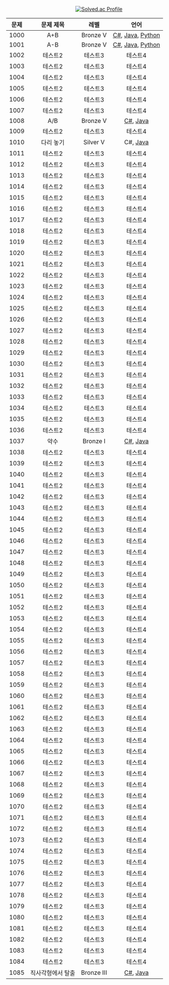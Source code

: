 <div align="center">
  
  [![Solved.ac Profile](http://mazassumnida.wtf/api/v2/generate_badge?boj=yjoh8892)](https://solved.ac/yjoh8892)

<div>

|문제|문제 제목|레벨|언어|
|:---:|:---:|:---:|:---:|
|1000|A+B|Bronze V|[C#](https://github.com/yjoh8892/BaekJoon/blob/main/%EB%B0%B1%EC%A4%80/Bronze/1000.%E2%80%85A%EF%BC%8BB/A%EF%BC%8BB.cs), [Java](https://github.com/yjoh8892/BaekJoon/blob/main/%EB%B0%B1%EC%A4%80/Bronze/1000.%E2%80%85A%EF%BC%8BB/A%EF%BC%8BB.java), [Python](https://github.com/yjoh8892/BaekJoon/blob/main/%EB%B0%B1%EC%A4%80/Bronze/1000.%E2%80%85A%EF%BC%8BB/A%EF%BC%8BB.py)|
|1001|A-B|Bronze V|[C#](https://github.com/yjoh8892/BaekJoon/blob/main/%EB%B0%B1%EC%A4%80/Bronze/1001.%E2%80%85A%EF%BC%8DB/A%EF%BC%8DB.cs), [Java](https://github.com/yjoh8892/BaekJoon/blob/main/%EB%B0%B1%EC%A4%80/Bronze/1001.%E2%80%85A%EF%BC%8DB/A%EF%BC%8DB.java), [Python](https://github.com/yjoh8892/BaekJoon/blob/main/%EB%B0%B1%EC%A4%80/Bronze/1001.%E2%80%85A%EF%BC%8DB/A%EF%BC%8DB.py)|
|1002|테스트2|테스트3|테스트4|
|1003|테스트2|테스트3|테스트4|
|1004|테스트2|테스트3|테스트4|
|1005|테스트2|테스트3|테스트4|
|1006|테스트2|테스트3|테스트4|
|1007|테스트2|테스트3|테스트4|
|1008|A/B|Bronze V|[C#](https://github.com/yjoh8892/BaekJoon/blob/main/%EB%B0%B1%EC%A4%80/Bronze/1008.%E2%80%85A%EF%BC%8FB/A%EF%BC%8FB.cs), [Java](https://github.com/yjoh8892/BaekJoon/blob/main/%EB%B0%B1%EC%A4%80/Bronze/1008.%E2%80%85A%EF%BC%8FB/A%EF%BC%8FB.java)|
|1009|테스트2|테스트3|테스트4|
|1010|다리 놓기|Silver V|C#, [Java](https://github.com/yjoh8892/BaekJoon/blob/main/%EB%B0%B1%EC%A4%80/Silver/1010.%E2%80%85%EB%8B%A4%EB%A6%AC%E2%80%85%EB%86%93%EA%B8%B0/%EB%8B%A4%EB%A6%AC%E2%80%85%EB%86%93%EA%B8%B0.java)|
|1011|테스트2|테스트3|테스트4|
|1012|테스트2|테스트3|테스트4|
|1013|테스트2|테스트3|테스트4|
|1014|테스트2|테스트3|테스트4|
|1015|테스트2|테스트3|테스트4|
|1016|테스트2|테스트3|테스트4|
|1017|테스트2|테스트3|테스트4|
|1018|테스트2|테스트3|테스트4|
|1019|테스트2|테스트3|테스트4|
|1020|테스트2|테스트3|테스트4|
|1021|테스트2|테스트3|테스트4|
|1022|테스트2|테스트3|테스트4|
|1023|테스트2|테스트3|테스트4|
|1024|테스트2|테스트3|테스트4|
|1025|테스트2|테스트3|테스트4|
|1026|테스트2|테스트3|테스트4|
|1027|테스트2|테스트3|테스트4|
|1028|테스트2|테스트3|테스트4|
|1029|테스트2|테스트3|테스트4|
|1030|테스트2|테스트3|테스트4|
|1031|테스트2|테스트3|테스트4|
|1032|테스트2|테스트3|테스트4|
|1033|테스트2|테스트3|테스트4|
|1034|테스트2|테스트3|테스트4|
|1035|테스트2|테스트3|테스트4|
|1036|테스트2|테스트3|테스트4|
|1037|약수|Bronze I|[C#](https://github.com/yjoh8892/BaekJoon/blob/main/%EB%B0%B1%EC%A4%80/Bronze/1037.%E2%80%85%EC%95%BD%EC%88%98/%EC%95%BD%EC%88%98.cs), [Java](https://github.com/yjoh8892/BaekJoon/blob/main/%EB%B0%B1%EC%A4%80/Bronze/1037.%E2%80%85%EC%95%BD%EC%88%98/%EC%95%BD%EC%88%98.java)|
|1038|테스트2|테스트3|테스트4|
|1039|테스트2|테스트3|테스트4|
|1040|테스트2|테스트3|테스트4|
|1041|테스트2|테스트3|테스트4|
|1042|테스트2|테스트3|테스트4|
|1043|테스트2|테스트3|테스트4|
|1044|테스트2|테스트3|테스트4|
|1045|테스트2|테스트3|테스트4|
|1046|테스트2|테스트3|테스트4|
|1047|테스트2|테스트3|테스트4|
|1048|테스트2|테스트3|테스트4|
|1049|테스트2|테스트3|테스트4|
|1050|테스트2|테스트3|테스트4|
|1051|테스트2|테스트3|테스트4|
|1052|테스트2|테스트3|테스트4|
|1053|테스트2|테스트3|테스트4|
|1054|테스트2|테스트3|테스트4|
|1055|테스트2|테스트3|테스트4|
|1056|테스트2|테스트3|테스트4|
|1057|테스트2|테스트3|테스트4|
|1058|테스트2|테스트3|테스트4|
|1059|테스트2|테스트3|테스트4|
|1060|테스트2|테스트3|테스트4|
|1061|테스트2|테스트3|테스트4|
|1062|테스트2|테스트3|테스트4|
|1063|테스트2|테스트3|테스트4|
|1064|테스트2|테스트3|테스트4|
|1065|테스트2|테스트3|테스트4|
|1066|테스트2|테스트3|테스트4|
|1067|테스트2|테스트3|테스트4|
|1068|테스트2|테스트3|테스트4|
|1069|테스트2|테스트3|테스트4|
|1070|테스트2|테스트3|테스트4|
|1071|테스트2|테스트3|테스트4|
|1072|테스트2|테스트3|테스트4|
|1073|테스트2|테스트3|테스트4|
|1074|테스트2|테스트3|테스트4|
|1075|테스트2|테스트3|테스트4|
|1076|테스트2|테스트3|테스트4|
|1077|테스트2|테스트3|테스트4|
|1078|테스트2|테스트3|테스트4|
|1079|테스트2|테스트3|테스트4|
|1080|테스트2|테스트3|테스트4|
|1081|테스트2|테스트3|테스트4|
|1082|테스트2|테스트3|테스트4|
|1083|테스트2|테스트3|테스트4|
|1084|테스트2|테스트3|테스트4|
|1085|직사각형에서 탈출|Bronze III|[C#](https://github.com/yjoh8892/BaekJoon/blob/main/%EB%B0%B1%EC%A4%80/Bronze/1085.%E2%80%85%EC%A7%81%EC%82%AC%EA%B0%81%ED%98%95%EC%97%90%EC%84%9C%E2%80%85%ED%83%88%EC%B6%9C/%EC%A7%81%EC%82%AC%EA%B0%81%ED%98%95%EC%97%90%EC%84%9C%E2%80%85%ED%83%88%EC%B6%9C.cs), [Java](https://github.com/yjoh8892/BaekJoon/blob/main/%EB%B0%B1%EC%A4%80/Bronze/1085.%E2%80%85%EC%A7%81%EC%82%AC%EA%B0%81%ED%98%95%EC%97%90%EC%84%9C%E2%80%85%ED%83%88%EC%B6%9C/%EC%A7%81%EC%82%AC%EA%B0%81%ED%98%95%EC%97%90%EC%84%9C%E2%80%85%ED%83%88%EC%B6%9C.java)|
